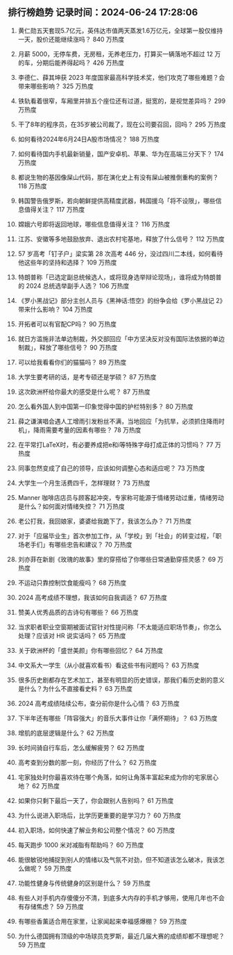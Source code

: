 
## 排行榜趋势 记录时间：2024-06-24 17:28:06
  
  1. 黄仁勋五天套现5.7亿元，英伟达市值两天蒸发1.6万亿元，全球第一股仅维持一天，股价还能继续涨吗？ 840 万热度
    
  2. 月薪 5000，无停车费，无房租，无养老压力，打算买一辆落地不超过 12 万的车，分期后能养得起吗？ 426 万热度
    
  3. 李德仁、薛其坤获 2023 年度国家最高科学技术奖，他们攻克了哪些难题？会带来哪些影响？ 325 万热度
    
  4. 铁轨看着很窄，车厢里并排五个座位还有过道，挺宽的，是视觉差异吗？ 299 万热度
    
  5. 干了8年的程序员，在35岁被公司裁了，现在公司要召回，回吗？ 295 万热度
    
  6. 如何看待2024年6月24日A股市场情况？ 188 万热度
    
  7. 如何看待国内手机最新销量，国产安卓机、苹果、华为在高端三分天下？ 174 万热度
    
  8. 都说生物的基因像屎山代码，那在演化史上有没有屎山被推倒重构的案例？ 118 万热度
    
  9. 韩国警告俄罗斯，若向朝鲜提供高精度武器，韩国援乌「将不设限」，哪些信息值得关注？ 117 万热度
    
  10. 嫦娥六号即将返回地球，哪些信息值得关注？ 116 万热度
    
  11. 江苏、安徽等多地鼓励放弃、退出农村宅基地，释放了什么信号？ 112 万热度
    
  12. 57 岁高考「钉子户」梁实第 28 次高考 446 分，没过四川二本线，如何看待他这些年的坚持和选择？ 109 万热度
    
  13. 特朗普称「已选定副总统候选人，或将现身选举辩论现场」，谁将成为特朗普的 2024 总统选举副手人选？ 106 万热度
    
  14. 《罗小黑战记》部分主创人员与《黑神话:悟空》的纷争会给《罗小黑战记 2》带来什么影响？ 104 万热度
    
  15. 开拓者可以有官配CP吗？ 90 万热度
    
  16. 就日方滥施非法单边制裁，外交部回应「中方坚决反对没有国际法依据的单边制裁」，释放了哪些信号？ 90 万热度
    
  17. 可以给我看看你们的猫猫吗？ 89 万热度
    
  18. 大学生要考研的话，是考专硕还是学硕？ 87 万热度
    
  19. 这次欧洲杯给你最大的感受是什么呢？ 87 万热度
    
  20. 怎么看外国人到中国第一印象觉得中国的护栏特别多？ 80 万热度
    
  21. 薛之谦演唱会遇人工增雨引发粉丝不满，当地回应「为抗旱，必须抓住降雨时机」，降雨需要考量的因素有哪些？ 78 万热度
    
  22. 在平常打LaTeX时，有必要养成把e和i等特殊字母打成正体的习惯吗？ 77 万热度
    
  23. 同事忽然变成了自己的领导，应该如何调整心态和适应呢？ 73 万热度
    
  24. 大学生一个月生活费四千，怎样理财？ 73 万热度
    
  25. Manner 咖啡店店员与顾客起冲突，专家称可能源于情绪劳动过重，情绪劳动是什么？如何面对情绪失控？ 71 万热度
    
  26. 老公打我，我回娘家，婆婆给我跪下了，我该怎么办？ 71 万热度
    
  27. 对于「应届毕业生」首次参加工作，从「学校」到「社会」的转变过程，「职场老手们」有哪些忠告和建议？ 70 万热度
    
  28. 刘亦菲在新剧《玫瑰的故事》里的穿搭给了你哪些日常通勤穿搭灵感？ 69 万热度
    
  29. 不运动只靠控制饮食能瘦吗？ 68 万热度
    
  30. 2024 高考成绩不理想，我该如何自我调适？ 67 万热度
    
  31. 赞美人优秀品质的古诗句有哪些？ 66 万热度
    
  32. 当求职者职业空窗期被面试官针对性提问称「不太能适应职场节奏」，你怎么处理？应该对 HR 说实话吗？ 65 万热度
    
  33. 关于欧洲杯的「盛世美颜」你有哪些回忆？ 64 万热度
    
  34. 中文系大一学生（从小就喜欢看书）看这些书有问题吗？ 63 万热度
    
  35. 很多历史剧都存在艺术加工，甚至有明显的历史错误，那我们看历史剧的意义是什么？为什么不直接看史料？ 63 万热度
    
  36. 2024 高考成绩陆续公布，查分前你是什么心情？ 63 万热度
    
  37. 下半年还有哪些「阵容强大」的音乐大事件让你「满怀期待」？ 63 万热度
    
  38. 增肌的底层逻辑是什么？ 62 万热度
    
  39. 长时间骑自行车后，怎么缓解疲劳？ 62 万热度
    
  40. 高考查到分数的那一刻，你经历了什么？ 62 万热度
    
  41. 宅家独处时你最喜欢待在哪个角落，如何让角落丰富起来成为你的宅家居心地？ 62 万热度
    
  42. 如果你只剩下最后一天了，你会跟别人告别吗？ 61 万热度
    
  43. 为什么说进入职场后，比学历更重要的是学习力？ 60 万热度
    
  44. 初入职场，如何快速了解业务和公司整个情况？ 60 万热度
    
  45. 每天跑步 1000 米对减脂有帮助吗？ 60 万热度
    
  46. 能很敏锐地捕捉到别人的情绪以及气氛不对劲，但不知道该怎么破冰，我该怎么做呢？ 59 万热度
    
  47. 功能性健身与传统健身的区别是什么？ 59 万热度
    
  48. 有些人对手机内存傻傻分不清，到底多大内存的手机才够用，使用几年也不会有存储焦虑？ 59 万热度
    
  49. 有哪些香薰适合用在家里，让家闻起来幸福感爆棚？ 59 万热度
    
  50. 为什么德国拥有顶级的中场球员克罗斯，最近几届大赛的成绩却都不理想呢？ 59 万热度
    